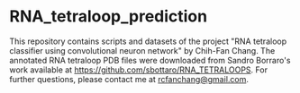 # RNA_tetraloop_prediction
This repository contains scripts and datasets of the project "RNA tetraloop classifier using convolutional neuron network" by Chih-Fan Chang. The annotated RNA tetraloop PDB files were downloaded from Sandro Borraro's work available at https://github.com/sbottaro/RNA_TETRALOOPS. For further questions, please contact me at rcfanchang@gmail.com. 
